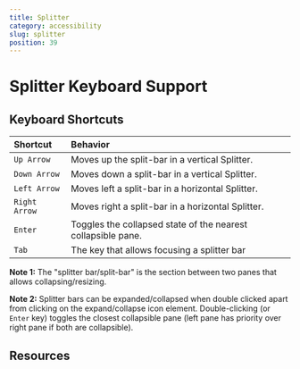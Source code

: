 ```yaml
---
title: Splitter
category: accessibility
slug: splitter
position: 39
---
```

# Splitter Keyboard Support

## Keyboard Shortcuts

| Shortcut         | Behavior |
|:-                |:-        |
| `Up Arrow`         | Moves up the split-bar in a vertical Splitter.    |
| `Down Arrow`       | Moves down a split-bar in a vertical Splitter.    |
| `Left Arrow`       | Moves left a split-bar in a horizontal Splitter.  |
| `Right Arrow`      | Moves right a split-bar in a horizontal Splitter. |
| `Enter`            | Toggles the collapsed state of the nearest collapsible pane. |
| `Tab`              | The key that allows focusing a splitter bar |

**Note 1:** The "splitter bar/split-bar" is the section between two panes that allows collapsing/resizing.

**Note 2:** Splitter bars can be expanded/collapsed when double clicked apart from clicking on the expand/collapse icon element. Double-clicking (or `Enter` key) toggles the closest collapsible pane (left pane has priority over right pane if both are collapsible).

## Resources
